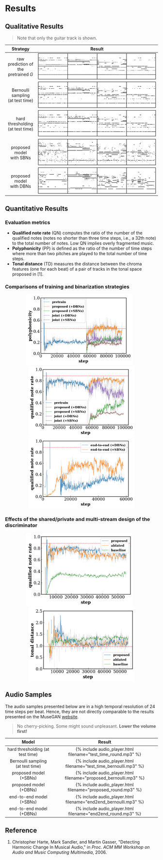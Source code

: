 # Results

## Qualitative Results

> Note that only the guitar track is shown.

| Strategy                                | Result                                                                                                      |
|:---------------------------------------:|:-----------------------------------------------------------------------------------------------------------:|
| raw prediction of<br>the pretrained _G_ | <img src="figs/closeup_raw.png" alt="closeup_raw" style="max-width:400px;">                                 |
| Bernoulli sampling<br>(at test time)    | <img src="figs/closeup_test_time_bernoulli.png" alt="closeup_test_time_bernoulli" style="max-width:400px;"> |
| hard thresholding<br>(at test time)     | <img src="figs/closeup_test_time_round.png" alt="closeup_test_time_round" style="max-width:400px;">         |
| proposed model<br>with SBNs             | <img src="figs/closeup_bernoulli.png" alt="closeup_bernoulli" style="max-width:400px;">                     |
| proposed model<br>with DBNs             | <img src="figs/closeup_round.png" alt="closeup_round" style="max-width:400px;">                             |

## Quantitative Results

### Evaluation metrics

- __Qualified note rate__ (QN) computes the ratio of the number of the qualified
  notes (notes no shorter than three time steps, i.e., a 32th note) to the total
  number of notes. Low QN implies overly fragmented music.
- __Polyphonicity__ (PP) is defined as the ratio of the number of time steps
  where more than two pitches are played to the total number of time steps.
- __Tonal distance__ (TD) measures the distance between the chroma features (one
  for each beat) of a pair of tracks in the tonal space proposed in [1].

### Comparisons of training and binarization strategies

<div style="text-align:center">
  <img src="figs/two-stage_polyphonicity.png" alt="two-stage_polyphonicity" style="max-width:350px; display:inline-block;">&emsp;
  <img src="figs/two-stage_qualified_note_rate.png" alt="two-stage_qualified_note_rate" style="max-width:350px; display:inline-block;">
</div>

<div style="text-align:center">
  <img src="figs/end2end_qualified_note_rate.png" alt="end2end_qualified_note_rate" style="max-width:350px; display:inline-block;">
</div>

### Effects of the shared/private and multi-stream design of the discriminator

<div style="text-align:center">
  <img src="figs/ablated_qualified_note_rate.png" alt="ablated_qualified_note_rate" style="max-width:350px; display:inline-block;">&emsp;
  <img src="figs/ablated_tonal_distance.png" alt="ablated_tonal_distance" style="max-width:350px; display:inline-block;">
</div>

## Audio Samples

The audio samples presented below are in a high temporal resolution of 24 time
steps per beat. Hence, they are not directly comparable to the results presented
on the MuseGAN [website](https://salu133445.github.io/musegan/results).

> No cherry-picking. Some might sound unpleasant. __Lower the volume first!__

| Model                             | Result                                                             |
|:---------------------------------:|:------------------------------------------------------------------:|
| hard thresholding (at test time)  | {% include audio_player.html filename="test_time_round.mp3" %}     |
| Bernoulli sampling (at test time) | {% include audio_player.html filename="test_time_bernoulli.mp3" %} |
| proposed model (+SBNs)            | {% include audio_player.html filename="proposed_bernoulli.mp3" %}  |
| proposed model (+DBNs)            | {% include audio_player.html filename="proposed_round.mp3" %}      |
| end-to-end model (+SBNs)          | {% include audio_player.html filename="end2end_bernoulli.mp3" %}   |
| end-to-end model (+DBNs)          | {% include audio_player.html filename="end2end_round.mp3" %}       |

## Reference

1. Christopher Harte, Mark Sandler, and Martin Gasser,
   "Detecting Harmonic Change In Musical Audio,"
   in _Proc. ACM MM Workshop on Audio and Music Computing Multimedia_, 2006.
